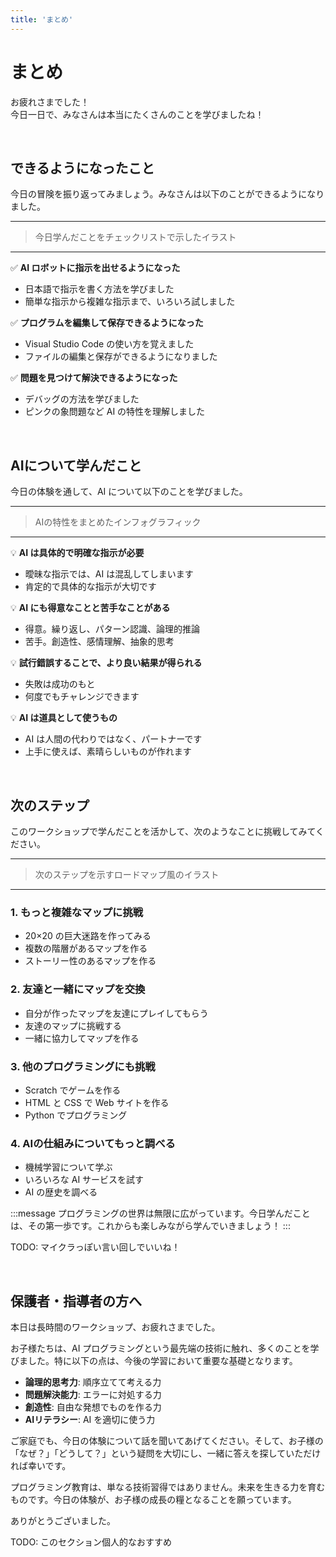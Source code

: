 ```yaml
---
title: 'まとめ'
---
```


# まとめ

お疲れさまでした！\
今日一日で、みなさんは本当にたくさんのことを学びましたね！

<br />

## できるようになったこと

今日の冒険を振り返ってみましょう。みなさんは以下のことができるようになりました。

---

> 今日学んだことをチェックリストで示したイラスト

---

✅ **AI ロボットに指示を出せるようになった**

- 日本語で指示を書く方法を学びました
- 簡単な指示から複雑な指示まで、いろいろ試しました

✅ **プログラムを編集して保存できるようになった**

- Visual Studio Code の使い方を覚えました
- ファイルの編集と保存ができるようになりました

✅ **問題を見つけて解決できるようになった**

- デバッグの方法を学びました
- ピンクの象問題など AI の特性を理解しました

<br />

## AIについて学んだこと

今日の体験を通して、AI について以下のことを学びました。

---

> AIの特性をまとめたインフォグラフィック

---

💡 **AI は具体的で明確な指示が必要**

- 曖昧な指示では、AI は混乱してしまいます
- 肯定的で具体的な指示が大切です

💡 **AI にも得意なことと苦手なことがある**

- 得意。繰り返し、パターン認識、論理的推論
- 苦手。創造性、感情理解、抽象的思考

💡 **試行錯誤することで、より良い結果が得られる**

- 失敗は成功のもと
- 何度でもチャレンジできます

💡 **AI は道具として使うもの**

- AI は人間の代わりではなく、パートナーです
- 上手に使えば、素晴らしいものが作れます

<br />

## 次のステップ

このワークショップで学んだことを活かして、次のようなことに挑戦してみてください。

---

> 次のステップを示すロードマップ風のイラスト

---

### 1. もっと複雑なマップに挑戦

- 20×20 の巨大迷路を作ってみる
- 複数の階層があるマップを作る
- ストーリー性のあるマップを作る

### 2. 友達と一緒にマップを交換

- 自分が作ったマップを友達にプレイしてもらう
- 友達のマップに挑戦する
- 一緒に協力してマップを作る

### 3. 他のプログラミングにも挑戦

- Scratch でゲームを作る
- HTML と CSS で Web サイトを作る
- Python でプログラミング

### 4. AIの仕組みについてもっと調べる

- 機械学習について学ぶ
- いろいろな AI サービスを試す
- AI の歴史を調べる

:::message
プログラミングの世界は無限に広がっています。今日学んだことは、その第一歩です。これからも楽しみながら学んでいきましょう！
:::

TODO: マイクラっぽい言い回しでいいね！

<br />

## 保護者・指導者の方へ

本日は長時間のワークショップ、お疲れさまでした。

お子様たちは、AI プログラミングという最先端の技術に触れ、多くのことを学びました。特に以下の点は、今後の学習において重要な基礎となります。

- **論理的思考力**: 順序立てて考える力
- **問題解決能力**: エラーに対処する力
- **創造性**: 自由な発想でものを作る力
- **AIリテラシー**: AI を適切に使う力

ご家庭でも、今日の体験について話を聞いてあげてください。そして、お子様の「なぜ？」「どうして？」という疑問を大切にし、一緒に答えを探していただければ幸いです。

プログラミング教育は、単なる技術習得ではありません。未来を生きる力を育むものです。今日の体験が、お子様の成長の糧となることを願っています。

ありがとうございました。

TODO: このセクション個人的なおすすめ
